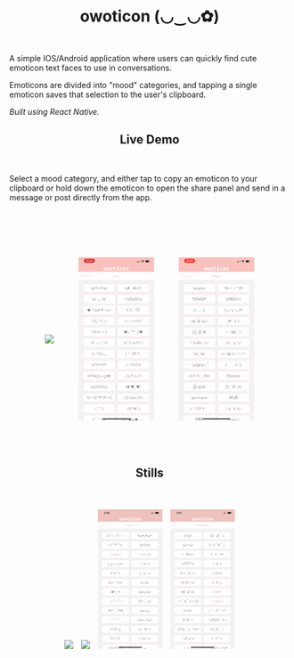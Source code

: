 <h1 align="center" size="50px">owoticon (◡‿◡✿)</h1>

<br />

A simple IOS/Android application where users can quickly find cute emoticon text faces to use in conversations.  

Emoticons are divided into "mood" categories, and tapping a single emoticon saves that selection to the user's clipboard. 

*Built using React Native.*
<br />


<h2 align="center">Live Demo</h2>
<br />

Select a mood category, and either tap to copy an emoticon to your clipboard or hold down the emoticon to open the share panel and send in a message or post directly from the app.

<br />
<br />
<br />

<p align="center">
  <img src="./assets/images/README/demo.gif" width="27%" style="margin:20px;" align="center" />
  <img src="./assets/images/README/copy.gif" width="27%" style="margin:20px;"  align="center" />
  <img src="./assets/images/README/hold.gif" width="27%" style="margin:20px;"  align="center" />
</p>


<br />
<h2 align="center">Stills</h2>
<br />


<div style="display: flex;">
<p align="center">
  <img src="./assets/images/README/IMG_2917.PNG" width="23%" style="margin:5px;" />
  <img src="./assets/images/README/IMG_2912.PNG" width="23%" style="margin:5px;" />
  <img src="./assets/images/README/IMG_2911.PNG" width="23%" style="margin:5px;" />
  <img src="./assets/images/README/IMG_2913.PNG" width="23%" style="margin:5px;" />
</p>
</div>
<br />
  



